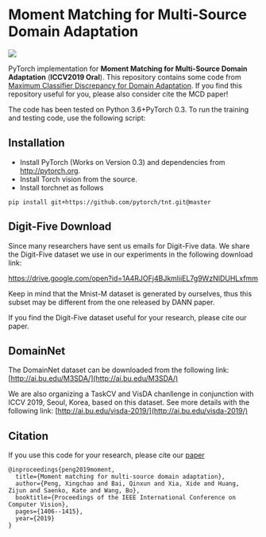 # Moment Matching for Multi-Source Domain Adaptation
<img src='https://github.com/VisionLearningGroup/VisionLearningGroup.github.io/blob/master/M3SDA/imgs/overview.png'>


PyTorch implementation for **Moment Matching for Multi-Source Domain Adaptation** (**ICCV2019 Oral**). This repository contains some code from [Maximum Classifier Discrepancy for Domain Adaptation](https://github.com/mil-tokyo/MCD_DA). If you find this repository useful for you, please also consider cite the MCD paper!


The code has been tested on Python 3.6+PyTorch 0.3. To run the training and testing code, use the following script:

## Installation
- Install PyTorch (Works on Version 0.3) and dependencies from http://pytorch.org.
- Install Torch vision from the source.
- Install torchnet as follows
```
pip install git+https://github.com/pytorch/tnt.git@master
```


## Digit-Five Download
Since many researchers have sent us emails for Digit-Five data. We share the Digit-Five dataset we use in our experiments in the following download link:

https://drive.google.com/open?id=1A4RJOFj4BJkmliiEL7g9WzNIDUHLxfmm

Keep in mind that the Mnist-M dataset is generated by ourselves, thus this subset may be different from the one released by DANN paper.

If you find the Digit-Five dataset useful for your research, please cite our paper.

## DomainNet
The DomainNet dataset can be downloaded from the following link:
[http://ai.bu.edu/M3SDA/](http://ai.bu.edu/M3SDA/)

We are also organizing a TaskCV and VisDA chanllenge in conjunction with ICCV 2019, Seoul, Korea, based on this dataset. See more details with the following link:
[http://ai.bu.edu/visda-2019/](http://ai.bu.edu/visda-2019/)

## Citation

If you use this code for your research, please cite our [paper](https://arxiv.org/pdf/1812.01754.pdf)
```
@inproceedings{peng2019moment,
  title={Moment matching for multi-source domain adaptation},
  author={Peng, Xingchao and Bai, Qinxun and Xia, Xide and Huang, Zijun and Saenko, Kate and Wang, Bo},
  booktitle={Proceedings of the IEEE International Conference on Computer Vision},
  pages={1406--1415},
  year={2019}
}
```
             
